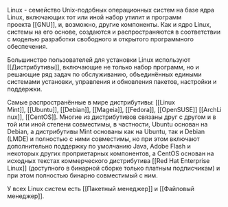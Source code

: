 Linux - семейство Unix-подобных операционных систем на базе ядра Linux, включающих тот или иной набор утилит и программ проекта [[GNU]], и, возможно, другие компоненты. Как и ядро Linux, системы на его основе, создаются и распространяются в соответствии с моделью разработки свободного и открытого программного обеспечения.

Большинство пользователей для установки Linux используют [[Дистрибутивы]], включающие не только набор программ, но и решающие ряд задач по обслуживанию, объединённых едиными системами установки, управления и обновления пакетов, настройки и поддержки.

Самые распространённые в мире дистрибутивы: [[Linux Mint]], [[Ubuntu]], [[Debian]], [[Mageia]], [[Fedora]], [[OpenSUSE]] [[ArchLinux]], [[CentOS]]. Многие из дистрибутивов связаны друг с другом и в той или иной степени совместимы, в частности, Ubuntu основан на Debian, а дистрибутивы Mint основаны как на Ubuntu, так и Debian (LMDE) и полностью с ними совместимы, но при этом включают дополнительно поддержку по умолчанию Java, Adobe Flash и некоторых других проприетарных компонентов, а CentOS основан на исходных текстах коммерческого дистрибутива [[Red Hat Enterprise Linux]] (доступного в бинарной сборке только платным подписчикам) и при этом полностью бинарно совместимый с ним.

У всех Linux систем есть [[Пакетный менеджер]] и [[Файловый менеджер]].